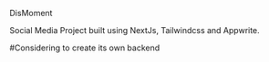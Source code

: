 DisMoment

Social Media Project built using NextJs, Tailwindcss and Appwrite. 

#Considering to create its own backend
